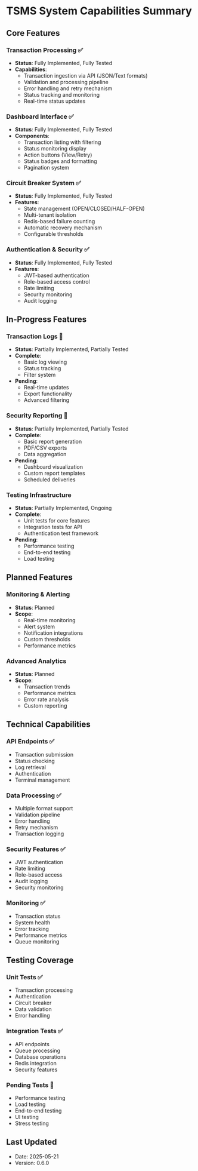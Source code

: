 # TSMS System Capabilities Summary

## Core Features

### Transaction Processing ✅

-   **Status**: Fully Implemented, Fully Tested
-   **Capabilities**:
    -   Transaction ingestion via API (JSON/Text formats)
    -   Validation and processing pipeline
    -   Error handling and retry mechanism
    -   Status tracking and monitoring
    -   Real-time status updates

### Dashboard Interface ✅

-   **Status**: Fully Implemented, Fully Tested
-   **Components**:
    -   Transaction listing with filtering
    -   Status monitoring display
    -   Action buttons (View/Retry)
    -   Status badges and formatting
    -   Pagination system

### Circuit Breaker System ✅

-   **Status**: Fully Implemented, Fully Tested
-   **Features**:
    -   State management (OPEN/CLOSED/HALF-OPEN)
    -   Multi-tenant isolation
    -   Redis-based failure counting
    -   Automatic recovery mechanism
    -   Configurable thresholds

### Authentication & Security ✅

-   **Status**: Fully Implemented, Fully Tested
-   **Features**:
    -   JWT-based authentication
    -   Role-based access control
    -   Rate limiting
    -   Security monitoring
    -   Audit logging

## In-Progress Features

### Transaction Logs 🔄

-   **Status**: Partially Implemented, Partially Tested
-   **Complete**:
    -   Basic log viewing
    -   Status tracking
    -   Filter system
-   **Pending**:
    -   Real-time updates
    -   Export functionality
    -   Advanced filtering

### Security Reporting 🔄

-   **Status**: Partially Implemented, Partially Tested
-   **Complete**:
    -   Basic report generation
    -   PDF/CSV exports
    -   Data aggregation
-   **Pending**:
    -   Dashboard visualization
    -   Custom report templates
    -   Scheduled deliveries

### Testing Infrastructure

-   **Status**: Partially Implemented, Ongoing
-   **Complete**:
    -   Unit tests for core features
    -   Integration tests for API
    -   Authentication test framework
-   **Pending**:
    -   Performance testing
    -   End-to-end testing
    -   Load testing

## Planned Features

### Monitoring & Alerting

-   **Status**: Planned
-   **Scope**:
    -   Real-time monitoring
    -   Alert system
    -   Notification integrations
    -   Custom thresholds
    -   Performance metrics

### Advanced Analytics

-   **Status**: Planned
-   **Scope**:
    -   Transaction trends
    -   Performance metrics
    -   Error rate analysis
    -   Custom reporting

## Technical Capabilities

### API Endpoints ✅

-   Transaction submission
-   Status checking
-   Log retrieval
-   Authentication
-   Terminal management

### Data Processing ✅

-   Multiple format support
-   Validation pipeline
-   Error handling
-   Retry mechanism
-   Transaction logging

### Security Features ✅

-   JWT authentication
-   Rate limiting
-   Role-based access
-   Audit logging
-   Security monitoring

### Monitoring ✅

-   Transaction status
-   System health
-   Error tracking
-   Performance metrics
-   Queue monitoring

## Testing Coverage

### Unit Tests ✅

-   Transaction processing
-   Authentication
-   Circuit breaker
-   Data validation
-   Error handling

### Integration Tests ✅

-   API endpoints
-   Queue processing
-   Database operations
-   Redis integration
-   Security features

### Pending Tests 🔄

-   Performance testing
-   Load testing
-   End-to-end testing
-   UI testing
-   Stress testing

## Last Updated

-   Date: 2025-05-21
-   Version: 0.6.0
